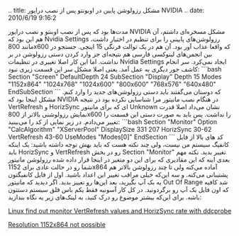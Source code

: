 .. title: مشکل رزولوشن پایین در اوبونتو پس از نصب درایور NVIDIA .. date:
2010/6/19 9:16:2

مدت‌ها بود که پس از نصب اوبنتو و نصب درایور NVIDIA مشکل مسخره‌ای داشتم‌،
آن هم این بود که Nvidia Settings رزولوشن‌های پایینی را برای تنظیم در
اختیار داشت‌، مانند 800x600 که واقعا عذاب آور بود‌. آن هم در یک توالت
فرنگی 15 اینچی‌. جستجو در بین انجمن‌های لینوکسی فارسی هم نتیجه‌ای جز
وارد کردن دستی رزولوشن در بر نداشت‌. اما این کار اصلا تغییری در تنظیمات
Nvidia Settings ایجاد نمی‌کرد‌. سر انجام کاشف جور دیگری به عمل آمد‌.
یعنی اصلا مشکل سر این قسمت زیری نبود‌: \`\`\`bash Section "Screen"
DefaultDepth 24 SubSection "Display" Depth 15 Modes "1152x864"
"1024x768" "1024x600" "800x600" "768x576" "640x480" EndSubSection \`\`\`
که دوستان می‌گفتند باید دستی رزولوشن‌های جدید را وارد کنم‌. مشکل اینجا
بود که NVIDIA در هنگام نصب مانیتور مرا شناسایی نکرده بود در نتیجه
VertRefresh و HorizSync ای که برای مانیتور Unknown نشان می‌داد اصلا قدرت
نمایش رزولوشنی بالاتر از 800x600 را نداشت‌. پس باید به صورت دستی این
قسمت را تغییر می‌دادم‌. در زیر نمایی از کد را می‌بینید‌: \`\`\`bash
Section "Monitor" Option "CalcAlgorithm" "XServerPool" DisplaySize 331
207 HorizSync 30-62 VertRefresh 43-60 UseModes "Modes[0]" EndSection
\`\`\` کد های بالا از فایل کانفیگ سیستم من نیست‌، ولی چند نکته هست که
باید بهش توجه داشته باشید‌: یک اینکه باید HorizSync و VertRefresh رو در
بخش Section "Monitor" تغییر بدید‌. نکته مهم بعدی اینه که این مقادیری که
برای این دو متغیر در اینجا قرار داده شده رزولوشن مانیتور شما رو در حالت
عادی برای 1152x864 آماده می‌کنه ولی تا چند رزولوشن بالاتر هم پشتیبانی
می‌کنه‌. و سه این‌که خیلی مراقب تغییر این اعداد باشید‌. اول از فایل
کانفیگتون یه بک آپ بگیرید‌، بعد این‌ها رو تغییز بدید‌. اگر دیدید که
مانیتور Out Of Range شد کافیه که اون فایل بک آپ رو برگردونید‌. در کل کار
آسونیه فقط یکم باس قلق سیستم دستتون باشه‌. برای این‌که بیشتر موضوع رو
درک کنید‌، به لینک‌های زیر یه نگاه بندازید‌:

[Linux find out monitor VertRefresh values and HorizSync rate with
ddcprobe](http://www.cyberciti.biz/faq/howto-use-linux-ddcprobe-command/)

[Resolution 1152x864 not
possible](http://forums.opensuse.org/get-help-here/laptop/432735-resolution-1152x864-not-possible.html)
